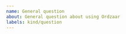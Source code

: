 ```yaml
---
name: General question
about: General question about using Ordzaar
labels: kind/question
---
```


<!--
If the matter is security related, please disclose it privately via security@defichain.com
-->
